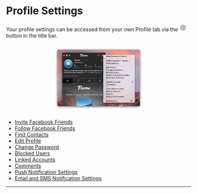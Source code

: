 # Profile Settings

Your profile settings can be accessed from your own Profile tab via the <img src="/views/assets/settings.png" width="20" height="20" /> button in the title bar.

<p style="text-align: center; margin-top: 1em;"><img src="/views/assets/profile-settings.png" width="50%" height="50%" /></p>

- [Invite Facebook Friends](/views/profile/invitefacebook.md)
- [Follow Facebook Friends](/views/profile/followfacebook.md)
- [Find Contacts](/views/profile/invitecontacts.md)
- [Edit Profile](/views/profile/editprofile.md)
- [Change Password](/views/profile/editpassword.md)
- [Blocked Users](/views/profile/blockedusers.md)
- [Linked Accounts](/views/profile/linkedaccounts.md)
- [Comments](/views/profile/comments.md)
- [Push Notification Settings](/views/profile/pushnotifications.md)
- [Email and SMS Notification Settings](/views/profile/emailsms.md)

------